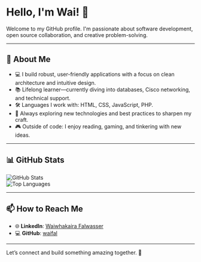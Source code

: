 # Hello, I'm Wai! 👋

Welcome to my GitHub profile.
I'm passionate about software development, open source collaboration, and creative problem-solving.

---

## 🚀 About Me

- 💻 I build robust, user-friendly applications with a focus on clean architecture and intuitive design.
- 📚 Lifelong learner—currently diving into databases, Cisco networking, and technical support.
- 🛠️ Languages I work with: HTML, CSS, JavaScript, PHP.
- 🌱 Always exploring new technologies and best practices to sharpen my craft.
- 🎮 Outside of code: I enjoy reading, gaming, and tinkering with new ideas.

---

## 📊 GitHub Stats

![GitHub Stats](https://github-readme-stats.vercel.app/api?username=waifal&show_icons=true&theme=github_dark)  
![Top Languages](https://github-readme-stats.vercel.app/api/top-langs/?username=waifal&layout=compact&theme=github_dark)

---

## 📫 How to Reach Me

- 🌐 **LinkedIn**: [Waiwhakaira Falwasser](https://www.linkedin.com/in/waiwhakaira-falwasser/)
- 💻 **GitHub**: [waifal](https://github.com/waifal)
<!-- ✉️ **Email**: *(Add yours here if you'd like to share it)* -->

---

<!-- ## 📝 Latest Projects

🚧 _Stay tuned! More awesome projects coming soon..._

-->

Let’s connect and build something amazing together. 🚀
